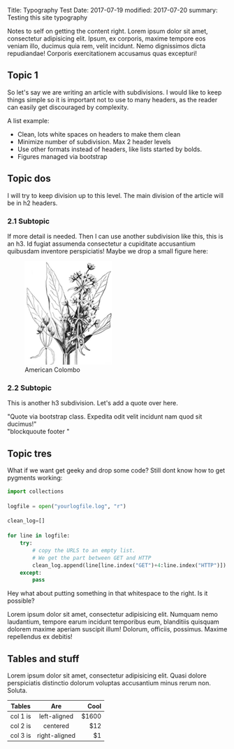 Title: Typography Test
Date: 2017-07-19
modified: 2017-07-20
summary: Testing this site typography 

Notes to self on getting the content right. Lorem ipsum dolor sit amet, consectetur adipisicing elit. Ipsum, ex corporis, maxime tempore eos veniam illo, ducimus quia rem, velit incidunt. Nemo dignissimos dicta repudiandae! Corporis exercitationem accusamus quas excepturi!

## Topic 1

So let's say we are writing an article with subdivisions. I would like to keep things simple so it is important not to use to many headers, as the reader can easily get discouraged by complexity.

A list example:

* Clean, lots white spaces on headers to make them clean
* Minimize number of subdivision. Max 2 header levels
* Use other formats instead of headers, like lists started by bolds.
* Figures managed via bootstrap

## Topic dos

I will try to keep division up to this level. The main division of the article will be in h2 headers.

### 2.1 Subtopic


If more detail is needed. Then I can use another subdivision like this, this is an h3. Id fugiat assumenda consectetur a cupiditate accusantium quibusdam inventore perspiciatis! Maybe we drop a small figure here:

<figure class="figure" style="max-width: 200px;">
	<img class="figure-img img-fluid" src="../images/american-colombo.jpg">
	<div class="figure-caption text-center">American Colombo</div>
</figure>

### 2.2 Subtopic

This is another h3 subdivision. Let's add a quote over here.

<div class="blockquote"> "Quote via bootstrap class. Expedita odit velit incidunt nam quod sit ducimus!"
	<div class="blockquote-footer"> "blockquoute footer "</div>
</div>

## Topic tres

What if we want get geeky and drop some code? 
Still dont know how to get pygments working:

```python
import collections

logfile = open("yourlogfile.log", "r")

clean_log=[]

for line in logfile:
    try:
        # copy the URLS to an empty list.
        # We get the part between GET and HTTP
        clean_log.append(line[line.index("GET")+4:line.index("HTTP")])
    except:
        pass
```

Hey what about putting something in that whitespace to the right. Is it possible?

Lorem ipsum dolor sit amet, consectetur adipisicing elit. Numquam nemo laudantium, tempore earum incidunt temporibus eum, blanditiis quisquam dolorem maxime aperiam suscipit illum! Dolorum, officiis, possimus. Maxime repellendus ex debitis!


## Tables and stuff

Lorem ipsum dolor sit amet, consectetur adipisicing elit. Quasi dolore  perspiciatis distinctio dolorum voluptas accusantium minus rerum non. Soluta.

| Tables   |      Are      |  Cool |
|----------|:-------------:|------:|
| col 1 is |  left-aligned | $1600 |
| col 2 is |    centered   |   $12 |
| col 3 is | right-aligned |    $1 |